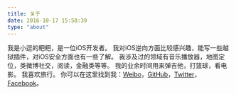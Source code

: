 ```yaml
---
title: 关于
date: 2016-10-17 15:58:39
type: "about"
---
```

我是小逗的粑粑，是一位iOS开发者。
我对iOS逆向方面比较感兴趣，能写一些越狱插件，对iOS安全方面也有一些了解。
我涉及过的领域有音乐播放器，地图定位，类微博社交，阅读，金融类等等。
我的业余时间用来弹吉他，打篮球，看电影。
我喜欢旅行。
你可以在这里找到我：[Weibo](http://weibo.com/kongkongss)，[GitHub](https://github.com/aliyoge)，[Twitter](https://twitter.com/WenjunHuang)，[Facebook](https://www.facebook.com/wenjun.huang.129)。

